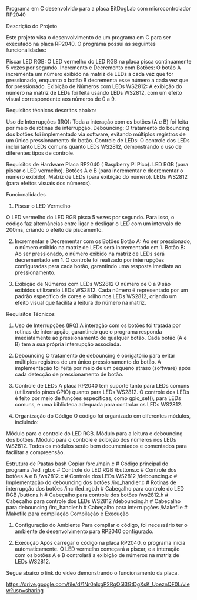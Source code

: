 Programa em C desenvolvido para a placa BitDogLab com microcontrolador RP2040

Descrição do Projeto

Este projeto visa o desenvolvimento de um programa em C para ser executado na placa RP2040. O programa possui as seguintes funcionalidades:

Piscar LED RGB: O LED vermelho do LED RGB na placa  pisca continuamente 5 vezes por segundo.
Incremento e Decremento com Botões: O botão A incrementa um número exibido na matriz de LEDs a cada vez que for pressionado, enquanto o botão B decrementa esse número a cada vez que for pressionado.
Exibição de Números com LEDs WS2812: A exibição do número na matriz de LEDs foi feita usando LEDs WS2812, com um efeito visual correspondente aos números de 0 a 9.

 Requisitos técnicos descritos abaixo:

Uso de Interrupções (IRQ): Toda a interação com os botões (A e B) foi feita por meio de rotinas de interrupção.
Debouncing: O tratamento do bouncing dos botões foi implementado via software, evitando múltiplos registros de um único pressionamento do botão.
Controle de LEDs: O controle dos LEDs  inclui tanto LEDs comuns quanto LEDs WS2812, demonstrando o uso de diferentes tipos de controle.

Requisitos de Hardware
Placa RP2040 ( Raspberry Pi Pico).
LED RGB (para piscar o LED vermelho).
Botões A e B (para incrementar e decrementar o número exibido).
Matriz de LEDs (para exibição do número).
LEDs WS2812 (para efeitos visuais dos números).

Funcionalidades

1. Piscar o LED Vermelho

O LED vermelho do LED RGB  pisca 5 vezes por segundo. Para isso, o código faz alternâncias entre ligar e desligar o LED com um intervalo de 200ms, criando o efeito de piscamento.

2. Incrementar e Decrementar com os Botões
Botão A: Ao ser pressionado, o número exibido na matriz de LEDs será incrementado em 1.
Botão B: Ao ser pressionado, o número exibido na matriz de LEDs será decrementado em 1.
O controle foi realizado por interrupções configuradas para cada botão, garantindo uma resposta imediata ao pressionamento.

3. Exibição de Números com LEDs WS2812
O número de 0 a 9 são exibidos utilizando LEDs WS2812. Cada número é  representado por um padrão específico de cores e brilho nos LEDs WS2812, criando um efeito visual que facilita a leitura do número na matriz.

Requisitos Técnicos
1. Uso de Interrupções (IRQ)
A interação com os botões foi tratada por rotinas de interrupção, garantindo que o programa responda imediatamente ao pressionamento de qualquer botão. Cada botão (A e B) tem a sua própria interrupção associada.

2. Debouncing
O tratamento de debouncing é obrigatório para evitar múltiplos registros de um único pressionamento do botão. A implementação foi feita por meio de um pequeno atraso (software) após cada detecção de pressionamento de botão.

3. Controle de LEDs
A placa RP2040 tem suporte tanto para LEDs comuns (utilizando pinos GPIO) quanto para LEDs WS2812. O controle dos LEDs é feito por meio de funções específicas, como gpio_set(), para LEDs comuns, e uma biblioteca adequada para controlar os LEDs WS2812.

4. Organização do Código
O código foi organizado em diferentes módulos, incluindo:

Módulo para o controle do LED RGB.
Módulo para a leitura e debouncing dos botões.
Módulo para o controle e exibição dos números nos LEDs WS2812.
Todos os módulos serão bem documentados e comentados para facilitar a compreensão.

Estrutura de Pastas
bash
Copiar
/src
    /main.c                 # Código principal do programa
    /led_rgb.c              # Controle do LED RGB
    /buttons.c              # Controle dos botões A e B
    /ws2812.c               # Controle dos LEDs WS2812
    /debouncing.c           # Implementação do debouncing dos botões
    /irq_handler.c          # Rotinas de interrupção dos botões
/inc
    /led_rgb.h              # Cabeçalho para controle do LED RGB
    /buttons.h              # Cabeçalho para controle dos botões
    /ws2812.h               # Cabeçalho para controle dos LEDs WS2812
    /debouncing.h           # Cabeçalho para debouncing
    /irq_handler.h          # Cabeçalho para interrupções
/Makefile                  # Makefile para compilação
Compilação e Execução
1. Configuração do Ambiente
Para compilar o código, foi necessário ter o ambiente de desenvolvimento para RP2040 configurado. 



2. Execução
Após carregar o código na placa RP2040, o programa inicia automaticamente. O LED vermelho começará a piscar, e a interação com os botões A e B controlará a exibição de números na matriz de LEDs WS2812.

Segue abaixo o link do vídeo demonstrando o funcionamento da placa.


https://drive.google.com/file/d/1Nr0aIxgP2RgO5l3GtDgXsK_UoeznQF0L/view?usp=sharing
